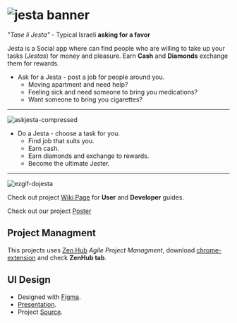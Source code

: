 # ![jesta banner](https://user-images.githubusercontent.com/27515937/50377070-4c938580-061f-11e9-980f-10ad8cfede1a.png)

*"Tase li Jesta"* - Typical Israeli **asking for a favor**

Jesta is a Social app where can find people who are willing to take up your tasks (*Jestas*) for money and pleasure.
Earn **Cash** and **Diamonds** exchange them for rewards.

- Ask for a Jesta - post a job for people around you.
  - Moving apartment and need help?
  - Feeling sick and need someone to bring you medications?
  - Want someone to bring you cigarettes? 
  
--------------  
![askjesta-compressed](https://user-images.githubusercontent.com/34001364/51126542-1c10c700-182c-11e9-87b2-7f1d9c946747.gif)

- Do a Jesta - choose a task for you.
  - Find job that suits you.
  - Earn cash.
  - Earn diamonds and exchange to rewards.
  - Become the ultimate Jester.
  
-------------  
![ezgif-dojesta](https://user-images.githubusercontent.com/34001364/51126546-1ca95d80-182c-11e9-9005-f38d86b2f7b2.gif)
  
  
Check out project [Wiki Page](https://github.com/Technion236503/2019a-Jesta/wiki) for **User** and **Developer** guides.

Check out our project [Poster](https://docs.google.com/presentation/d/1aVluE97VLNI44Mfrrvv5WK2jLRCA1n6hQDu2AXtBjO4/edit?usp=sharing)

## Project Managment

This projects uses [Zen Hub](https://www.zenhub.com/) _Agile Project Managment_, download [chrome-extension](https://chrome.google.com/webstore/detail/zenhub-for-github/ogcgkffhplmphkaahpmffcafajaocjbd) and check **ZenHub tab**.

## UI Design

- Designed with [Figma](http://figma.com/).
- [Presentation](https://www.figma.com/proto/Hylopi77rMywtDUUuZHsLHh9/Jesta?node-id=55%3A458&scaling=scale-down&redirected=1).
- Project [Source](https://www.figma.com/file/Hylopi77rMywtDUUuZHsLHh9/Jesta?node-id=0%3A1).
